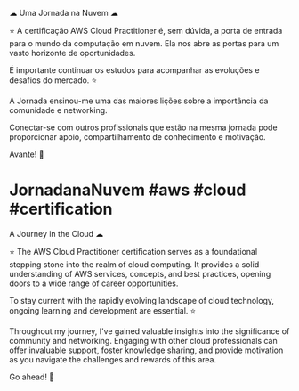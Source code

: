☁ Uma Jornada na Nuvem ☁ 

⭐ A certificação AWS Cloud Practitioner é, sem dúvida, a porta de entrada para o mundo da computação em nuvem. Ela nos abre as portas para um vasto horizonte de oportunidades. 

É importante continuar os estudos para acompanhar as evoluções e desafios do mercado. ⭐

A Jornada ensinou-me uma das maiores lições sobre a importância da comunidade e networking. 

Conectar-se com outros profissionais que estão na mesma jornada pode proporcionar apoio, compartilhamento de conhecimento e motivação. 

Avante! 🚀 

# JornadanaNuvem #aws #cloud #certification

A Journey in the Cloud ☁

⭐ The AWS Cloud Practitioner certification serves as a foundational stepping stone into the realm of cloud computing. It provides a solid understanding of AWS services, concepts, and best practices, opening doors to a wide range of career opportunities.

To stay current with the rapidly evolving landscape of cloud technology, ongoing learning and development are essential. ⭐ 

Throughout my journey, I've gained valuable insights into the significance of community and networking. Engaging with other cloud professionals can offer invaluable support, foster knowledge sharing, and provide motivation as you navigate the challenges and rewards of this area.

Go ahead! 🚀 
